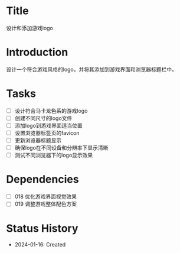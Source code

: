 # Title
设计和添加游戏logo

# Introduction
设计一个符合游戏风格的logo，并将其添加到游戏界面和浏览器标题栏中。

# Tasks
- [ ] 设计符合马卡龙色系的游戏logo
- [ ] 创建不同尺寸的logo文件
- [ ] 添加logo到游戏界面适当位置
- [ ] 设置浏览器标签页的favicon
- [ ] 更新浏览器标题显示
- [ ] 确保logo在不同设备和分辨率下显示清晰
- [ ] 测试不同浏览器下的logo显示效果

# Dependencies
- [ ] 018 优化游戏界面视觉效果
- [ ] 019 调整游戏整体配色方案

# Status History
- 2024-01-16: Created
